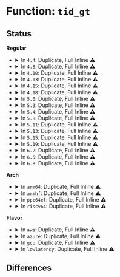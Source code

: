 # Function: <code>tid_gt</code>

## Status
<b>Regular</b>
<ul>
<li>
<details>
<summary>In <code>4.4</code>: Duplicate, Full Inline ⚠️</summary>

**Collision:** Static Duplication

**Inline:** Full

**Transformation:** False

**Instances:**

```
In fs/jbd2/revoke.c (0)
Location: include/linux/jbd2.h:1393
Inline: True
```
```
In fs/jbd2/journal.c (ffffffff812f2408)
Location: include/linux/jbd2.h:1393
Inline: True
Inline callers:
  - fs/jbd2/journal.c:jbd2_journal_get_log_tail
```
</details>
</li>
<li>
<details>
<summary>In <code>4.8</code>: Duplicate, Full Inline ⚠️</summary>

**Collision:** Static Duplication

**Inline:** Full

**Transformation:** False

**Instances:**

```
In fs/jbd2/revoke.c (ffffffff8131b866)
Location: include/linux/jbd2.h:1408
Inline: True
Inline callers:
  - fs/jbd2/revoke.c:jbd2_journal_test_revoke
  - fs/jbd2/revoke.c:jbd2_journal_set_revoke
```
```
In fs/jbd2/journal.c (ffffffff81320038)
Location: include/linux/jbd2.h:1408
Inline: True
Inline callers:
  - fs/jbd2/journal.c:jbd2_update_log_tail
  - fs/jbd2/journal.c:jbd2_journal_get_log_tail
  - fs/jbd2/journal.c:jbd2_log_wait_commit
  - fs/jbd2/journal.c:jbd2_log_wait_commit
  - fs/jbd2/journal.c:jbd2_log_wait_commit
```
</details>
</li>
<li>
<details>
<summary>In <code>4.10</code>: Duplicate, Full Inline ⚠️</summary>

**Collision:** Static Duplication

**Inline:** Full

**Transformation:** False

**Instances:**

```
In fs/jbd2/revoke.c (ffffffff81331856)
Location: include/linux/jbd2.h:1408
Inline: True
Inline callers:
  - fs/jbd2/revoke.c:jbd2_journal_test_revoke
  - fs/jbd2/revoke.c:jbd2_journal_set_revoke
```
```
In fs/jbd2/journal.c (ffffffff81335ef8)
Location: include/linux/jbd2.h:1408
Inline: True
Inline callers:
  - fs/jbd2/journal.c:jbd2_update_log_tail
  - fs/jbd2/journal.c:jbd2_journal_get_log_tail
  - fs/jbd2/journal.c:jbd2_log_wait_commit
  - fs/jbd2/journal.c:jbd2_log_wait_commit
  - fs/jbd2/journal.c:jbd2_log_wait_commit
```
</details>
</li>
<li>
<details>
<summary>In <code>4.13</code>: Duplicate, Full Inline ⚠️</summary>

**Collision:** Static Duplication

**Inline:** Full

**Transformation:** False

**Instances:**

```
In fs/jbd2/revoke.c (ffffffff81346748)
Location: include/linux/jbd2.h:1410
Inline: True
Inline callers:
  - fs/jbd2/revoke.c:jbd2_journal_test_revoke
  - fs/jbd2/revoke.c:jbd2_journal_set_revoke
```
```
In fs/jbd2/journal.c (ffffffff8134ac28)
Location: include/linux/jbd2.h:1410
Inline: True
Inline callers:
  - fs/jbd2/journal.c:jbd2_update_log_tail
  - fs/jbd2/journal.c:jbd2_journal_get_log_tail
  - fs/jbd2/journal.c:jbd2_log_wait_commit
  - fs/jbd2/journal.c:jbd2_log_wait_commit
  - fs/jbd2/journal.c:jbd2_log_wait_commit
```
</details>
</li>
<li>
<details>
<summary>In <code>4.15</code>: Duplicate, Full Inline ⚠️</summary>

**Collision:** Static Duplication

**Inline:** Full

**Transformation:** False

**Instances:**

```
In fs/jbd2/revoke.c (ffffffff8136add8)
Location: include/linux/jbd2.h:1516
Inline: True
Inline callers:
  - fs/jbd2/revoke.c:jbd2_journal_test_revoke
  - fs/jbd2/revoke.c:jbd2_journal_set_revoke
```
```
In fs/jbd2/journal.c (ffffffff8136f278)
Location: include/linux/jbd2.h:1516
Inline: True
Inline callers:
  - fs/jbd2/journal.c:jbd2_update_log_tail
  - fs/jbd2/journal.c:jbd2_journal_get_log_tail
  - fs/jbd2/journal.c:jbd2_log_wait_commit
  - fs/jbd2/journal.c:jbd2_log_wait_commit
  - fs/jbd2/journal.c:jbd2_log_wait_commit
```
</details>
</li>
<li>
<details>
<summary>In <code>4.18</code>: Duplicate, Full Inline ⚠️</summary>

**Collision:** Static Duplication

**Inline:** Full

**Transformation:** False

**Instances:**

```
In fs/jbd2/revoke.c (ffffffff81399516)
Location: include/linux/jbd2.h:1516
Inline: True
Inline callers:
  - fs/jbd2/revoke.c:jbd2_journal_test_revoke
  - fs/jbd2/revoke.c:jbd2_journal_set_revoke
```
```
In fs/jbd2/journal.c (ffffffff8139d838)
Location: include/linux/jbd2.h:1516
Inline: True
Inline callers:
  - fs/jbd2/journal.c:jbd2_update_log_tail
  - fs/jbd2/journal.c:jbd2_journal_get_log_tail
  - fs/jbd2/journal.c:jbd2_log_wait_commit
  - fs/jbd2/journal.c:jbd2_log_wait_commit
  - fs/jbd2/journal.c:jbd2_log_wait_commit
```
</details>
</li>
<li>
<details>
<summary>In <code>5.0</code>: Duplicate, Full Inline ⚠️</summary>

**Collision:** Static Duplication

**Inline:** Full

**Transformation:** False

**Instances:**

```
In fs/jbd2/revoke.c (ffffffff813b2286)
Location: include/linux/jbd2.h:1517
Inline: True
Inline callers:
  - fs/jbd2/revoke.c:jbd2_journal_test_revoke
  - fs/jbd2/revoke.c:jbd2_journal_set_revoke
```
```
In fs/jbd2/journal.c (ffffffff813b65a8)
Location: include/linux/jbd2.h:1517
Inline: True
Inline callers:
  - fs/jbd2/journal.c:jbd2_update_log_tail
  - fs/jbd2/journal.c:jbd2_journal_get_log_tail
  - fs/jbd2/journal.c:jbd2_log_wait_commit
  - fs/jbd2/journal.c:jbd2_log_wait_commit
  - fs/jbd2/journal.c:jbd2_log_wait_commit
```
</details>
</li>
<li>
<details>
<summary>In <code>5.3</code>: Duplicate, Full Inline ⚠️</summary>

**Collision:** Static Duplication

**Inline:** Full

**Transformation:** False

**Instances:**

```
In fs/jbd2/revoke.c (ffffffff813dc8f6)
Location: include/linux/jbd2.h:1537
Inline: True
Inline callers:
  - fs/jbd2/revoke.c:jbd2_journal_test_revoke
  - fs/jbd2/revoke.c:jbd2_journal_set_revoke
```
```
In fs/jbd2/journal.c (ffffffff813e0d09)
Location: include/linux/jbd2.h:1537
Inline: True
Inline callers:
  - fs/jbd2/journal.c:jbd2_update_log_tail
  - fs/jbd2/journal.c:jbd2_journal_get_log_tail
  - fs/jbd2/journal.c:jbd2_log_wait_commit
  - fs/jbd2/journal.c:jbd2_log_wait_commit
  - fs/jbd2/journal.c:jbd2_log_wait_commit
```
</details>
</li>
<li>
<details>
<summary>In <code>5.4</code>: Duplicate, Full Inline ⚠️</summary>

**Collision:** Static Duplication

**Inline:** Full

**Transformation:** False

**Instances:**

```
In fs/jbd2/revoke.c (ffffffff813f6936)
Location: include/linux/jbd2.h:1535
Inline: True
Inline callers:
  - fs/jbd2/revoke.c:jbd2_journal_test_revoke
  - fs/jbd2/revoke.c:jbd2_journal_set_revoke
```
```
In fs/jbd2/journal.c (ffffffff813fad59)
Location: include/linux/jbd2.h:1535
Inline: True
Inline callers:
  - fs/jbd2/journal.c:jbd2_update_log_tail
  - fs/jbd2/journal.c:jbd2_journal_get_log_tail
  - fs/jbd2/journal.c:jbd2_log_wait_commit
  - fs/jbd2/journal.c:jbd2_log_wait_commit
  - fs/jbd2/journal.c:jbd2_log_wait_commit
```
</details>
</li>
<li>
<details>
<summary>In <code>5.8</code>: Duplicate, Full Inline ⚠️</summary>

**Collision:** Static Duplication

**Inline:** Full

**Transformation:** False

**Instances:**

```
In fs/jbd2/revoke.c (ffffffff81443da6)
Location: include/linux/jbd2.h:1539
Inline: True
Inline callers:
  - fs/jbd2/revoke.c:jbd2_journal_test_revoke
  - fs/jbd2/revoke.c:jbd2_journal_set_revoke
```
```
In fs/jbd2/journal.c (ffffffff814484f9)
Location: include/linux/jbd2.h:1539
Inline: True
Inline callers:
  - fs/jbd2/journal.c:jbd2_update_log_tail
  - fs/jbd2/journal.c:jbd2_journal_get_log_tail
  - fs/jbd2/journal.c:jbd2_log_wait_commit
  - fs/jbd2/journal.c:jbd2_log_wait_commit
  - fs/jbd2/journal.c:jbd2_log_wait_commit
```
</details>
</li>
<li>
<details>
<summary>In <code>5.11</code>: Duplicate, Full Inline ⚠️</summary>

**Collision:** Static Duplication

**Inline:** Full

**Transformation:** False

**Instances:**

```
In fs/jbd2/revoke.c (ffffffff8145fe86)
Location: include/linux/jbd2.h:1667
Inline: True
Inline callers:
  - fs/jbd2/revoke.c:jbd2_journal_test_revoke
  - fs/jbd2/revoke.c:jbd2_journal_set_revoke
```
```
In fs/jbd2/journal.c (ffffffff81465029)
Location: include/linux/jbd2.h:1667
Inline: True
Inline callers:
  - fs/jbd2/journal.c:jbd2_update_log_tail
  - fs/jbd2/journal.c:jbd2_journal_get_log_tail
  - fs/jbd2/journal.c:jbd2_log_wait_commit
  - fs/jbd2/journal.c:jbd2_log_wait_commit
  - fs/jbd2/journal.c:jbd2_log_wait_commit
```
</details>
</li>
<li>
<details>
<summary>In <code>5.13</code>: Duplicate, Full Inline ⚠️</summary>

**Collision:** Static Duplication

**Inline:** Full

**Transformation:** False

**Instances:**

```
In fs/jbd2/revoke.c (ffffffff81465656)
Location: include/linux/jbd2.h:1676
Inline: True
Inline callers:
  - fs/jbd2/revoke.c:jbd2_journal_test_revoke
  - fs/jbd2/revoke.c:jbd2_journal_set_revoke
```
```
In fs/jbd2/journal.c (ffffffff8146a7b9)
Location: include/linux/jbd2.h:1676
Inline: True
Inline callers:
  - fs/jbd2/journal.c:jbd2_update_log_tail
  - fs/jbd2/journal.c:jbd2_journal_get_log_tail
  - fs/jbd2/journal.c:jbd2_log_wait_commit
  - fs/jbd2/journal.c:jbd2_log_wait_commit
  - fs/jbd2/journal.c:jbd2_log_wait_commit
```
</details>
</li>
<li>
<details>
<summary>In <code>5.15</code>: Duplicate, Full Inline ⚠️</summary>

**Collision:** Static Duplication

**Inline:** Full

**Transformation:** False

**Instances:**

```
In fs/jbd2/revoke.c (ffffffff814bafd6)
Location: include/linux/jbd2.h:1715
Inline: True
Inline callers:
  - fs/jbd2/revoke.c:jbd2_journal_test_revoke
  - fs/jbd2/revoke.c:jbd2_journal_set_revoke
```
```
In fs/jbd2/journal.c (ffffffff814c0f39)
Location: include/linux/jbd2.h:1715
Inline: True
Inline callers:
  - fs/jbd2/journal.c:jbd2_update_log_tail
  - fs/jbd2/journal.c:jbd2_journal_get_log_tail
  - fs/jbd2/journal.c:jbd2_log_wait_commit
  - fs/jbd2/journal.c:jbd2_log_wait_commit
  - fs/jbd2/journal.c:jbd2_log_wait_commit
```
</details>
</li>
<li>
<details>
<summary>In <code>5.19</code>: Duplicate, Full Inline ⚠️</summary>

**Collision:** Static Duplication

**Inline:** Full

**Transformation:** False

**Instances:**

```
In fs/jbd2/revoke.c (ffffffff81544ec6)
Location: include/linux/jbd2.h:1709
Inline: True
Inline callers:
  - fs/jbd2/revoke.c:jbd2_journal_test_revoke
  - fs/jbd2/revoke.c:jbd2_journal_set_revoke
```
```
In fs/jbd2/journal.c (ffffffff8154b808)
Location: include/linux/jbd2.h:1709
Inline: True
Inline callers:
  - fs/jbd2/journal.c:jbd2_update_log_tail
  - fs/jbd2/journal.c:jbd2_journal_get_log_tail
  - fs/jbd2/journal.c:jbd2_log_wait_commit
  - fs/jbd2/journal.c:jbd2_log_wait_commit
  - fs/jbd2/journal.c:jbd2_log_wait_commit
```
</details>
</li>
<li>
<details>
<summary>In <code>6.2</code>: Duplicate, Full Inline ⚠️</summary>

**Collision:** Static Duplication

**Inline:** Full

**Transformation:** False

**Instances:**

```
In fs/jbd2/revoke.c (ffffffff815e4026)
Location: include/linux/jbd2.h:1707
Inline: True
Inline callers:
  - fs/jbd2/revoke.c:jbd2_journal_test_revoke
  - fs/jbd2/revoke.c:jbd2_journal_set_revoke
```
```
In fs/jbd2/journal.c (ffffffff815eb508)
Location: include/linux/jbd2.h:1707
Inline: True
Inline callers:
  - fs/jbd2/journal.c:jbd2_update_log_tail
  - fs/jbd2/journal.c:jbd2_journal_get_log_tail
  - fs/jbd2/journal.c:jbd2_log_wait_commit
  - fs/jbd2/journal.c:jbd2_log_wait_commit
  - fs/jbd2/journal.c:jbd2_log_wait_commit
```
</details>
</li>
<li>
<details>
<summary>In <code>6.5</code>: Duplicate, Full Inline ⚠️</summary>

**Collision:** Static Duplication

**Inline:** Full

**Transformation:** False

**Instances:**

```
In fs/jbd2/revoke.c (ffffffff8161b7f6)
Location: include/linux/jbd2.h:1708
Inline: True
Inline callers:
  - fs/jbd2/revoke.c:jbd2_journal_test_revoke
  - fs/jbd2/revoke.c:jbd2_journal_set_revoke
```
```
In fs/jbd2/journal.c (ffffffff81622f78)
Location: include/linux/jbd2.h:1708
Inline: True
Inline callers:
  - fs/jbd2/journal.c:jbd2_update_log_tail
  - fs/jbd2/journal.c:jbd2_journal_get_log_tail
  - fs/jbd2/journal.c:jbd2_log_wait_commit
  - fs/jbd2/journal.c:jbd2_log_wait_commit
  - fs/jbd2/journal.c:jbd2_log_wait_commit
```
</details>
</li>
<li>
<details>
<summary>In <code>6.8</code>: Duplicate, Full Inline ⚠️</summary>

**Collision:** Static Duplication

**Inline:** Full

**Transformation:** False

**Instances:**

```
In fs/jbd2/revoke.c (ffffffff81654716)
Location: include/linux/jbd2.h:1721
Inline: True
Inline callers:
  - fs/jbd2/revoke.c:jbd2_journal_test_revoke
  - fs/jbd2/revoke.c:jbd2_journal_set_revoke
```
```
In fs/jbd2/journal.c (ffffffff8165bff8)
Location: include/linux/jbd2.h:1721
Inline: True
Inline callers:
  - fs/jbd2/journal.c:jbd2_update_log_tail
  - fs/jbd2/journal.c:jbd2_journal_get_log_tail
  - fs/jbd2/journal.c:jbd2_log_wait_commit
  - fs/jbd2/journal.c:jbd2_log_wait_commit
  - fs/jbd2/journal.c:jbd2_log_wait_commit
```
</details>
</li>
</ul>
<b>Arch</b>
<ul>
<li>
<details>
<summary>In <code>arm64</code>: Duplicate, Full Inline ⚠️</summary>

**Collision:** Static Duplication

**Inline:** Full

**Transformation:** False

**Instances:**

```
In fs/jbd2/revoke.c (ffff8000104d2b84)
Location: include/linux/jbd2.h:1535
Inline: True
Inline callers:
  - fs/jbd2/revoke.c:jbd2_journal_test_revoke
  - fs/jbd2/revoke.c:jbd2_journal_set_revoke
```
```
In fs/jbd2/journal.c (ffff8000104d8250)
Location: include/linux/jbd2.h:1535
Inline: True
Inline callers:
  - fs/jbd2/journal.c:jbd2_update_log_tail
  - fs/jbd2/journal.c:jbd2_journal_get_log_tail
  - fs/jbd2/journal.c:jbd2_log_wait_commit
  - fs/jbd2/journal.c:jbd2_log_wait_commit
  - fs/jbd2/journal.c:jbd2_log_wait_commit
```
</details>
</li>
<li>
<details>
<summary>In <code>armhf</code>: Duplicate, Full Inline ⚠️</summary>

**Collision:** Static Duplication

**Inline:** Full

**Transformation:** False

**Instances:**

```
In fs/jbd2/revoke.c (c06951d4)
Location: include/linux/jbd2.h:1535
Inline: True
Inline callers:
  - fs/jbd2/revoke.c:jbd2_journal_test_revoke
  - fs/jbd2/revoke.c:jbd2_journal_set_revoke
```
```
In fs/jbd2/journal.c (c069a0b4)
Location: include/linux/jbd2.h:1535
Inline: True
Inline callers:
  - fs/jbd2/journal.c:jbd2_update_log_tail
  - fs/jbd2/journal.c:jbd2_journal_get_log_tail
  - fs/jbd2/journal.c:jbd2_log_wait_commit
  - fs/jbd2/journal.c:jbd2_log_wait_commit
  - fs/jbd2/journal.c:jbd2_log_wait_commit
```
</details>
</li>
<li>
<details>
<summary>In <code>ppc64el</code>: Duplicate, Full Inline ⚠️</summary>

**Collision:** Static Duplication

**Inline:** Full

**Transformation:** False

**Instances:**

```
In fs/jbd2/revoke.c (c00000000060c4a0)
Location: include/linux/jbd2.h:1535
Inline: True
Inline callers:
  - fs/jbd2/revoke.c:jbd2_journal_test_revoke
  - fs/jbd2/revoke.c:jbd2_journal_set_revoke
```
```
In fs/jbd2/journal.c (c000000000612f88)
Location: include/linux/jbd2.h:1535
Inline: True
Inline callers:
  - fs/jbd2/journal.c:jbd2_update_log_tail
  - fs/jbd2/journal.c:jbd2_journal_get_log_tail
  - fs/jbd2/journal.c:jbd2_log_wait_commit
  - fs/jbd2/journal.c:jbd2_log_wait_commit
  - fs/jbd2/journal.c:jbd2_log_wait_commit
```
</details>
</li>
<li>
<details>
<summary>In <code>riscv64</code>: Duplicate, Full Inline ⚠️</summary>

**Collision:** Static Duplication

**Inline:** Full

**Transformation:** False

**Instances:**

```
In fs/jbd2/revoke.c (ffffffe000349ac6)
Location: include/linux/jbd2.h:1535
Inline: True
Inline callers:
  - fs/jbd2/revoke.c:jbd2_journal_test_revoke
  - fs/jbd2/revoke.c:jbd2_journal_set_revoke
```
```
In fs/jbd2/journal.c (ffffffe00034dd48)
Location: include/linux/jbd2.h:1535
Inline: True
Inline callers:
  - fs/jbd2/journal.c:jbd2_update_log_tail
  - fs/jbd2/journal.c:jbd2_journal_get_log_tail
  - fs/jbd2/journal.c:jbd2_log_wait_commit
  - fs/jbd2/journal.c:jbd2_log_wait_commit
  - fs/jbd2/journal.c:jbd2_log_wait_commit
```
</details>
</li>
</ul>
<b>Flavor</b>
<ul>
<li>
<details>
<summary>In <code>aws</code>: Duplicate, Full Inline ⚠️</summary>

**Collision:** Static Duplication

**Inline:** Full

**Transformation:** False

**Instances:**

```
In fs/jbd2/revoke.c (ffffffff813eef16)
Location: include/linux/jbd2.h:1535
Inline: True
Inline callers:
  - fs/jbd2/revoke.c:jbd2_journal_test_revoke
  - fs/jbd2/revoke.c:jbd2_journal_set_revoke
```
```
In fs/jbd2/journal.c (ffffffff813f3339)
Location: include/linux/jbd2.h:1535
Inline: True
Inline callers:
  - fs/jbd2/journal.c:jbd2_update_log_tail
  - fs/jbd2/journal.c:jbd2_journal_get_log_tail
  - fs/jbd2/journal.c:jbd2_log_wait_commit
  - fs/jbd2/journal.c:jbd2_log_wait_commit
  - fs/jbd2/journal.c:jbd2_log_wait_commit
```
</details>
</li>
<li>
<details>
<summary>In <code>azure</code>: Duplicate, Full Inline ⚠️</summary>

**Collision:** Static Duplication

**Inline:** Full

**Transformation:** False

**Instances:**

```
In fs/jbd2/revoke.c (ffffffff813df996)
Location: include/linux/jbd2.h:1535
Inline: True
Inline callers:
  - fs/jbd2/revoke.c:jbd2_journal_test_revoke
  - fs/jbd2/revoke.c:jbd2_journal_set_revoke
```
```
In fs/jbd2/journal.c (ffffffff813e3db9)
Location: include/linux/jbd2.h:1535
Inline: True
Inline callers:
  - fs/jbd2/journal.c:jbd2_update_log_tail
  - fs/jbd2/journal.c:jbd2_journal_get_log_tail
  - fs/jbd2/journal.c:jbd2_log_wait_commit
  - fs/jbd2/journal.c:jbd2_log_wait_commit
  - fs/jbd2/journal.c:jbd2_log_wait_commit
```
</details>
</li>
<li>
<details>
<summary>In <code>gcp</code>: Duplicate, Full Inline ⚠️</summary>

**Collision:** Static Duplication

**Inline:** Full

**Transformation:** False

**Instances:**

```
In fs/jbd2/revoke.c (ffffffff813ec296)
Location: include/linux/jbd2.h:1535
Inline: True
Inline callers:
  - fs/jbd2/revoke.c:jbd2_journal_test_revoke
  - fs/jbd2/revoke.c:jbd2_journal_set_revoke
```
```
In fs/jbd2/journal.c (ffffffff813f06b9)
Location: include/linux/jbd2.h:1535
Inline: True
Inline callers:
  - fs/jbd2/journal.c:jbd2_update_log_tail
  - fs/jbd2/journal.c:jbd2_journal_get_log_tail
  - fs/jbd2/journal.c:jbd2_log_wait_commit
  - fs/jbd2/journal.c:jbd2_log_wait_commit
  - fs/jbd2/journal.c:jbd2_log_wait_commit
```
</details>
</li>
<li>
<details>
<summary>In <code>lowlatency</code>: Duplicate, Full Inline ⚠️</summary>

**Collision:** Static Duplication

**Inline:** Full

**Transformation:** False

**Instances:**

```
In fs/jbd2/revoke.c (ffffffff81401c36)
Location: include/linux/jbd2.h:1535
Inline: True
Inline callers:
  - fs/jbd2/revoke.c:jbd2_journal_test_revoke
  - fs/jbd2/revoke.c:jbd2_journal_set_revoke
```
```
In fs/jbd2/journal.c (ffffffff81406129)
Location: include/linux/jbd2.h:1535
Inline: True
Inline callers:
  - fs/jbd2/journal.c:jbd2_update_log_tail
  - fs/jbd2/journal.c:jbd2_journal_get_log_tail
  - fs/jbd2/journal.c:jbd2_log_wait_commit
  - fs/jbd2/journal.c:jbd2_log_wait_commit
  - fs/jbd2/journal.c:jbd2_log_wait_commit
```
</details>
</li>
</ul>

## Differences
